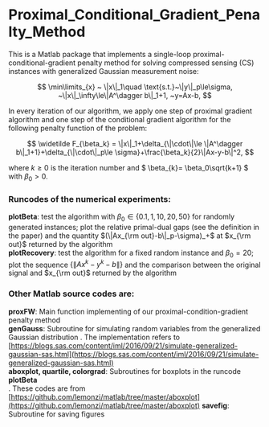 # Proximal_Conditional_Gradient_Penalty_Method

This is a Matlab package that implements a single-loop proximal-conditional-gradient penalty method for solving compressed sensing (CS) instances with generalized Gaussian measurement noise:

$$
\min\limits_{x} ~ \|x\|_1\quad \text{s.t.}~\|y\|_p\le\sigma, ~\|x\|_\infty\le\|A^\dagger b\|_1+1, ~y=Ax-b,
$$


In every iteration of our algorithm, we apply one step of proximal gradient algorithm and one step of the conditional gradient algorithm for the following penalty function of the problem:

$$
\widetilde F_{\beta_k} = \|x\|_1+\delta_{\|\cdot\|\le \|A^\dagger b\|_1+1}+\delta_{\|\cdot\|_p\le \sigma}+\frac{\beta_k}{2}\|Ax-y-b\|^2,
$$

where $k\ge 0$ is the iteration number and $ \beta_{k}= \beta_0\sqrt{k+1} $ with $\beta_0>0$.
<br />


### Runcodes of the numerical experiments:

**plotBeta**: test the algorithm with $\beta_0\in \{0.1, 1, 10, 20, 50\}$ for randomly generated instances; plot the relative primal-dual gaps (see the definition in the paper) and the quantity $(\|Ax_{\rm out}-b\|_p-\sigma)_+$ at $x_{\rm out}$ returned by the algorithm <br />
**plotRecovery**: test the algorithm for a fixed random instance and $\beta_0=20$; plot the sequence $\{\|Ax^k-y^k-b\|\}$ and the comparison between the original signal and $x_{\rm out}$ returned by the algorithm <br />


### Other Matlab source codes are:


**proxFW**: Main function implementing of our proximal-condition-gradient penalty method <br />
**genGauss**: Subroutine for simulating random variables from the generalized Gaussian distribution . The implementation refers to [https://blogs.sas.com/content/iml/2016/09/21/simulate-generalized-gaussian-sas.html](https://blogs.sas.com/content/iml/2016/09/21/simulate-generalized-gaussian-sas.html)<br />
**aboxplot, quartile, colorgrad**: Subroutines for boxplots in the runcode **plotBeta** <br />. These codes are from [https://github.com/lemonzi/matlab/tree/master/aboxplot](https://github.com/lemonzi/matlab/tree/master/aboxplot)
**savefig**: Subroutine for saving figures
